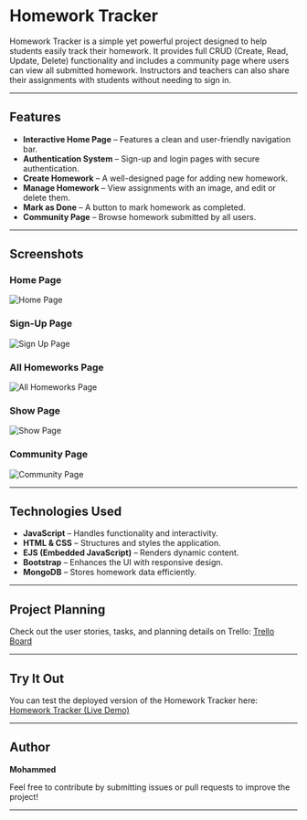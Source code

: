 # Homework Tracker

Homework Tracker is a simple yet powerful project designed to help students easily track their homework. It provides full CRUD (Create, Read, Update, Delete) functionality and includes a community page where users can view all submitted homework. Instructors and teachers can also share their assignments with students without needing to sign in.

---

## Features
- **Interactive Home Page** – Features a clean and user-friendly navigation bar.
- **Authentication System** – Sign-up and login pages with secure authentication.
- **Create Homework** – A well-designed page for adding new homework.
- **Manage Homework** – View assignments with an image, and edit or delete them.
- **Mark as Done** – A button to mark homework as completed.
- **Community Page** – Browse homework submitted by all users.

---

## Screenshots

### Home Page
![Home Page](https://github.com/user-attachments/assets/f7187134-6a68-458e-befd-b0f531ce8d10)

### Sign-Up Page
![Sign Up Page](https://github.com/user-attachments/assets/a8082c69-b53b-4d67-ab01-af18ae721a19)

### All Homeworks Page
![All Homeworks Page](https://github.com/user-attachments/assets/759f4ef1-9ff6-4d4b-a3ff-8fb23956d494)

### Show Page
![Show Page](https://github.com/user-attachments/assets/6215cdcc-0a9a-401a-b59b-0b58133f7b9a)

### Community Page
![Community Page](https://github.com/user-attachments/assets/db060ed0-b2b1-4835-9bf6-bbd34cc58dcd)

---

## Technologies Used
- **JavaScript** – Handles functionality and interactivity.
- **HTML & CSS** – Structures and styles the application.
- **EJS (Embedded JavaScript)** – Renders dynamic content.
- **Bootstrap** – Enhances the UI with responsive design.
- **MongoDB** – Stores homework data efficiently.

---

## Project Planning
Check out the user stories, tasks, and planning details on Trello:
[Trello Board](https://trello.com/b/lnBDUkrS/project-2-planning-homeworkstracker)

---

## Try It Out
You can test the deployed version of the Homework Tracker here:
[Homework Tracker (Live Demo)](https://homework-tracker-65c3f9421a5e.herokuapp.com/)

---

## Author
**Mohammed**

Feel free to contribute by submitting issues or pull requests to improve the project!

---
